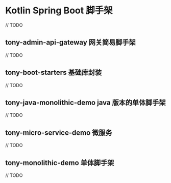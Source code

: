 # Kotlin Spring Boot 脚手架
// TODO
## tony-admin-api-gateway 网关简易脚手架
// TODO
## tony-boot-starters 基础库封装
// TODO
## tony-java-monolithic-demo java 版本的单体脚手架
// TODO
## tony-micro-service-demo 微服务
// TODO
## tony-monolithic-demo 单体脚手架
// TODO